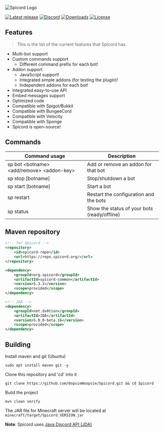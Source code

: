 ![Spicord Logo](https://i.imgur.com/FniEBrc.png)

[![Latest release](https://img.shields.io/github/v/release/OopsieWoopsie/Spicord?include_prereleases&logo=github&logoColor=white&style=flat-square)](https://github.com/OopsieWoopsie/Spicord/releases/latest)
[![Discord](https://img.shields.io/badge/Support-Discord-blue?logo=discord&logoColor=white&style=flat-square)](https://discord.gg/fBzAwWW)
[![Downloads](https://img.shields.io/github/downloads/OopsieWoopsie/Spicord/total?label=love%20count&logo=git&style=flat-square)](https://github.com/OopsieWoopsie/Spicord/releases)
[![License](https://img.shields.io/github/license/OopsieWoopsie/Spicord?logo=gnu&style=flat-square)](https://github.com/OopsieWoopsie/Spicord/blob/master/LICENSE)

## Features
> This is the list of the current features that Spicord has.

* Multi-bot support
* Custom commands support
  * Different command prefix for each bot!
* Addon support
  * JavaScript support!
  * Integrated simple addons (for testing the plugin)!
  * Independent addons for each bot!
* Integrated easy-to-use API
* Embed messages support
* Optimized code
* Compatible with Spigot/Bukkit
* Compatible with BungeeCord
* Compatible with Velocity
* Compatible with Sponge
* Spicord is open-source!

## Commands
| Command usage | Description |
| --- | --- |
| sp bot \<botname> <add/remove> \<addon-key> | Add or remove an addon for that bot |
| sp stop [botname] | Stop/shutdown a bot |
| sp start [botname] | Start a bot |
| sp restart | Restart the configuration and the bots |
| sp status | Show the status of your bots (ready/offline) |

## Maven repository
```xml
<!-- for Spicord -->
<repository>
    <id>spicord-repo</id>
    <url>https://repo.spicord.org/</url>
</repository>

<dependency>
    <groupId>org.spicord</groupId>
    <artifactId>spicord-common</artifactId>
    <version>5.3.1</version>
    <scope>provided</scope>
</dependency>
```

```xml
<!-- JDA -->
<dependency>
    <groupId>net.dv8tion</groupId>
    <artifactId>JDA</artifactId>
    <version>5.0.0-beta.16</version>
    <scope>provided</scope>
</dependency>
```

## Building
Install maven and git (Ubuntu)

`sudo apt install maven git -y`


Clone this repository and 'cd' into it

`git clone https://github.com/OopsieWoopsie/Spicord.git && cd Spicord`


Build the project

`mvn clean verify`


The JAR file for Minecraft server will be located at `minecraft/target/Spicord_VERSION.jar`



**Note**: Spicord uses [Java Discord API (JDA)](https://github.com/DV8FromTheWorld/JDA)
